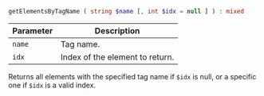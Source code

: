 ```php
getElementsByTagName ( string $name [, int $idx = null ] ) : mixed
```

| Parameter | Description                     |
|-----------|---------------------------------|
| `name`    | Tag name.                       |
| `idx`     | Index of the element to return. |

Returns all elements with the specified tag name if `$idx` is null, or a specific one if `$idx` is a valid index.